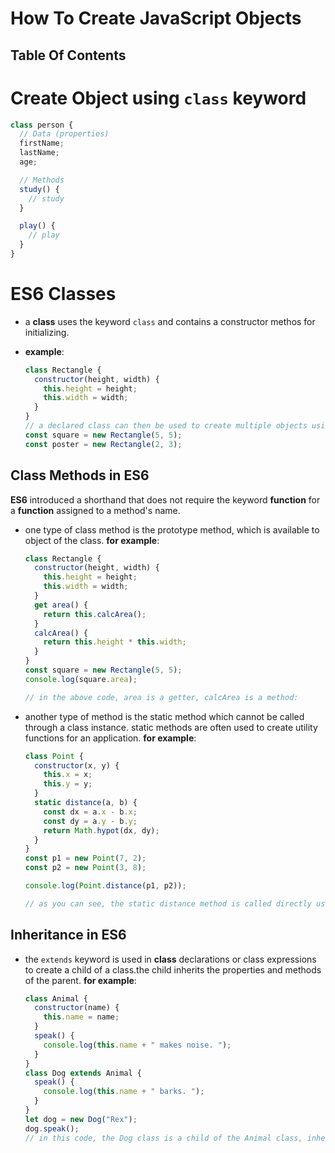 # How To Create JavaScript Objects

## Table Of Contents

# Create Object using `class` keyword

```js
class person {
  // Data (properties)
  firstName;
  lastName;
  age;

  // Methods
  study() {
    // study
  }

  play() {
    // play
  }
}
```

# ES6 Classes

- a **class** uses the keyword `class` and contains a constructor methos for initializing.
- **example**:

  ```js
  class Rectangle {
    constructor(height, width) {
      this.height = height;
      this.width = width;
    }
  }
  // a declared class can then be used to create multiple objects using the keyword new
  const square = new Rectangle(5, 5);
  const poster = new Rectangle(2, 3);
  ```

## Class Methods in ES6

**ES6** introduced a shorthand that does not require the keyword **function** for a **function** assigned to a method's name.

- one type of class method is the prototype method, which is available to object of the class. **for example**:

  ```js
  class Rectangle {
    constructor(height, width) {
      this.height = height;
      this.width = width;
    }
    get area() {
      return this.calcArea();
    }
    calcArea() {
      return this.height * this.width;
    }
  }
  const square = new Rectangle(5, 5);
  console.log(square.area);

  // in the above code, area is a getter, calcArea is a method:
  ```

* another type of method is the static method which cannot be called through a class instance. static methods are often used to create utility functions for an application. **for example**:

  ```js
  class Point {
    constructor(x, y) {
      this.x = x;
      this.y = y;
    }
    static distance(a, b) {
      const dx = a.x - b.x;
      const dy = a.y - b.y;
      return Math.hypot(dx, dy);
    }
  }
  const p1 = new Point(7, 2);
  const p2 = new Point(3, 8);

  console.log(Point.distance(p1, p2));

  // as you can see, the static distance method is called directly using the class name, without an object
  ```

## Inheritance in ES6

- the `extends` keyword is used in **class** declarations or class expressions to create a child of a class.the child inherits the properties and methods of the parent. **for example**:

  ```js
  class Animal {
    constructor(name) {
      this.name = name;
    }
    speak() {
      console.log(this.name + " makes noise. ");
    }
  }
  class Dog extends Animal {
    speak() {
      console.log(this.name + " barks. ");
    }
  }
  let dog = new Dog("Rex");
  dog.speak();
  // in this code, the Dog class is a child of the Animal class, inheriting its properties and methods
  ```